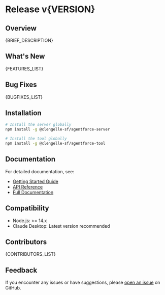 # Release v{VERSION}

## Overview

{BRIEF_DESCRIPTION}

## What's New

{FEATURES_LIST}

## Bug Fixes

{BUGFIXES_LIST}

## Installation

```bash
# Install the server globally
npm install -g @xlengelle-sf/agentforce-server

# Install the tool globally
npm install -g @xlengelle-sf/agentforce-tool
```

## Documentation

For detailed documentation, see:
- [Getting Started Guide](https://github.com/xlengelle-sf/simple-agentforce-mcp/blob/main/docs/GETTING_STARTED.md)
- [API Reference](https://github.com/xlengelle-sf/simple-agentforce-mcp/blob/main/docs/API.md)
- [Full Documentation](https://github.com/xlengelle-sf/simple-agentforce-mcp/blob/main/README.md)

## Compatibility

- Node.js: >= 14.x
- Claude Desktop: Latest version recommended

## Contributors

{CONTRIBUTORS_LIST}

## Feedback

If you encounter any issues or have suggestions, please [open an issue](https://github.com/xlengelle-sf/simple-agentforce-mcp/issues/new) on GitHub.